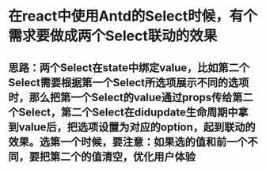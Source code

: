 # 在react中使用Antd的Select时候，有个需求要做成两个Select联动的效果
## 思路：两个Select在state中绑定value，比如第二个Select需要根据第一个Select所选项展示不同的选项时，那么把第一个Select的value通过props传给第二个Select，第二个Select在didupdate生命周期中拿到value后，把选项设置为对应的option，起到联动的效果。选第一个时候，要注意：如果选的值和前一个不同，要把第二个的值清空，优化用户体验